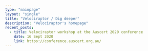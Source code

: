 ```yaml
---
type: "mainpage"
layout: "single"
title: "Velociraptor / Dig deeper"
description: "Velociraptor's homepage"
recent_posts:
  - title: Velociraptor workshop at the Auscert 2020 conference
    date: 16 Sept 2020
    link: https://conference.auscert.org.au/
---
```

